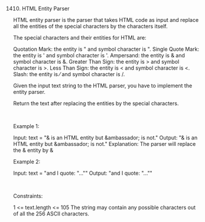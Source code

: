 1410. HTML Entity Parser

HTML entity parser is the parser that takes HTML code as input and replace all the entities of the special characters by the characters itself.

The special characters and their entities for HTML are:

Quotation Mark: the entity is &quot; and symbol character is ".
Single Quote Mark: the entity is &apos; and symbol character is '.
Ampersand: the entity is &amp; and symbol character is &.
Greater Than Sign: the entity is &gt; and symbol character is >.
Less Than Sign: the entity is &lt; and symbol character is <.
Slash: the entity is &frasl; and symbol character is /.

Given the input text string to the HTML parser, you have to implement the entity parser.

Return the text after replacing the entities by the special characters.

 

Example 1:

Input: text = "&amp; is an HTML entity but &ambassador; is not."
Output: "& is an HTML entity but &ambassador; is not."
Explanation: The parser will replace the &amp; entity by &


Example 2:

Input: text = "and I quote: &quot;...&quot;"
Output: "and I quote: \"...\""


 

Constraints:

1 <= text.length <= 105
The string may contain any possible characters out of all the 256 ASCII characters.